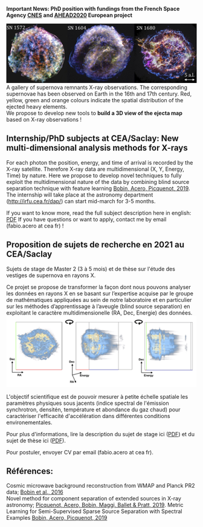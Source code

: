 
**Important News: PhD position with fundings from the French Space Agency [CNES](https://rt-theses.cnes.fr/?q=aas) and [AHEAD2020](http://ahead.iaps.inaf.it/) European project** 

![X-ray data cubes](SNR-gallery.jpg)
A gallery of supernova remnants X-ray observations. The corresponding supernovae has been observed on Earth in the 16th and 17th century.
Red, yellow, green and orange colours indicate the spatial distribution of the ejected heavy elements.  
We propose to develop new tools to **build a 3D view of the ejecta map** based on  X-ray observations !

## Internship/PhD subjects at CEA/Saclay: New multi-dimensional analysis methods for X-rays
For each photon the position, energy, and time of arrival is recorded by the X-ray satellite. Therefore X-ray data are multidimensional (X, Y, Energy, Time) by nature.  Here we propose to develop novel techniques to fully exploit the multidimensional nature of the data by combining blind source separation technique with feature learning [Bobin, Acero, Picquenot, 2019](https://ieeexplore.ieee.org/document/9022675/).
The internship will take place at the astronomy department (http://irfu.cea.fr/dap/) can start mid-march for 3-5 months. 

If you want to know more, read the full subject description here in english:  [PDF](Sujet-these-2020-AdvTools-EN.pdf)
If you have questions or want to apply, contact me by email (fabio.acero at cea fr) !

## Proposition de sujets de recherche en 2021 au CEA/Saclay
Sujets de stage de Master 2 (3 à 5 mois) et de thèse sur l'étude des vestiges de supernova en rayons X.

Ce projet se propose de transformer la façon dont nous pouvons analyser les données en rayons X en se basant sur l’expertise acquise par le groupe de mathématiques appliquées au sein de notre laboratoire et en particulier sur les méthodes d’apprentissage à l’aveugle (blind source separation) en exploitant le caractère multidimensionelle (RA, Dec, Energie) des données.
![X-ray data cubes](https://github.com/facero/IFU/blob/master/Cas_RA-DEC-Energy-cube.png)

L'objectif scientifique est de pouvoir mesurer à petite échelle spatiale les paramètres physiques sous jacents (indice spectral de l'émission synchrotron, densitén, température et abondance du gaz chaud) pour caractériser l'efficacité d'accélération dans différentes conditions environementales. 

Pour plus d'informations, lire la description du sujet de stage ici ([PDF](Sujet-stage-2020-AdvTools-FR.pdf)) et du sujet de thèse ici ([PDF](Sujet-these-2020-AdvTools-FR.pdf)).

Pour postuler, envoyer CV par email (fabio.acero at cea fr).

## Références: 
Cosmic microwave background reconstruction from WMAP and Planck PR2 data; [Bobin et al., 2016](https://ui.adsabs.harvard.edu/abs/2016A%26A...591A..50B/abstract) <br/>
Novel method for component separation of extended sources in X-ray astronomy; [Picquenot, Acero, Bobin, Maggi, Ballet & Pratt, 2019](https://ui.adsabs.harvard.edu/abs/2019A&A...627A.139P).
Metric Learning for Semi-Supervised Sparse Source Separation with Spectral Examples [Bobin, Acero, Picquenot, 2019](https://ieeexplore.ieee.org/document/9022675/)
